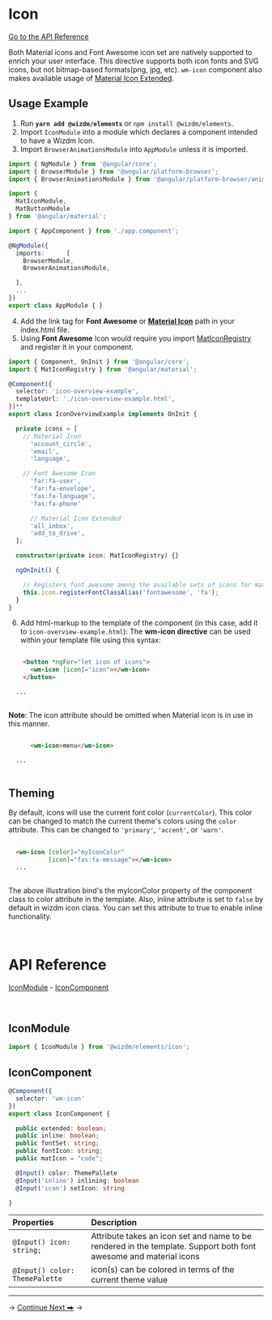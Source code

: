 <!-- toc: reference.json -->

# Icon

[Go to the API Reference](#api-reference)

Both Material icons and Font Awesome icon set are natively supported to enrich your user interface. This directive supports both icon fonts and SVG icons, but not bitmap-based formats(png, jpg, etc). `wm-icon` component also makes available usage of [Material Icon Extended](https://petershaggynoble.github.io/MDI-Sandbox/extended/).


## Usage Example

1. Run **`yarn add @wizdm/elements`** or `npm install @wizdm/elements`.
2. Import `IconModule` into a module which declares a component intended to have a Wizdm Icon.
3. Import `BrowserAnimationsModule` into `AppModule`  unless it is imported.
```typescript
import { NgModule } from '@angular/core';
import { BrowserModule } from '@angular/platform-browser';
import { BrowserAnimationsModule } from '@angular/platform-browser/animations';

import {
  MatIconModule,
  MatButtonModule
} from '@angular/material';

import { AppComponent } from './app.component';

@NgModule({
  imports:      [   
    BrowserModule, 
    BrowserAnimationsModule,

  ],
  ...
})
export class AppModule { }


```
4. Add the link tag for **Font Awesome**  or [**Material Icon**](https://google.github.io/material-design-icons/#icon-font-for-the-web) path in your index.html file.
5. Using **Font Awesome** Icon would require you import [MatIconRegistry](https://material.angular.io/components/icon/overview#registering-icons) and register it in your component.

```typescript
import { Component, OnInit } from '@angular/core';
import { MatIconRegistry } from '@angular/material';

@Component({
  selector: 'icon-overview-example',
  templateUrl: './icon-overview-example.html',
})**
export class IconOverviewExample implements OnInit { 

  private icons = [
    // Material Icon 
      'account_circle',
      'email',
      'language',

    // Font Awesome Icon
      'far:fa-user',
      'far:fa-envelope',
      'fas:fa-language',
      'fas:fa-phone'

      // Material Icon Extended
      'all_inbox',
      'add_to_drive',
  ];

  constructor(private icon: MatIconRegistry) {}

  ngOnInit() {

    // Registers font awesome among the available sets of icons for mat-icon component
    this.icon.registerFontClassAlias('fontawesome', 'fa');
  }
}


``` 

6. Add html-markup to the template of the component (in this case, add it to `icon-overview-example.html`):
The **wm-icon directive** can be used within your template file using this syntax:

```html

    <button *ngFor="let icon of icons">
      <wm-icon [icon]="icon"></wm-icon>
    </button>

  ...
  
```

**Note**:  The icon attribute should be omitted when Material icon is in use in this manner.

```html

      <wm-icon>menu</wm-icon>

  ...
  
```

## Theming
By default, icons will use the current font color (`currentColor`). This color can be changed to
match the current theme's colors using the `color` attribute. This can be changed to
`'primary'`, `'accent'`, or `'warn'`.


```html
 
  <wm-icon [color]="myIconColor"
           [icon]="fas:fa-message"></wm-icon>
  ...
  
```
The above illustration bind's the myIconColor property of the component class to color attribute in the template.
Also, inline attribute is set to `false` by default in wizdm icon class. You can set this attribute to true to enable inline functionality.

&nbsp;


# API Reference
[IconModule](#iconmodule) - [IconComponent](#Iconcomponent) 


&nbsp;  

## IconModule 

```typescript
import { IconModule } from '@wizdm/elements/icon';
```

## IconComponent

```typescript
@Component({
  selector: 'wm-icon'
})
export class IconComponent {

  public extended: boolean;
  public inline: boolean;
  public fontSet: string;
  public fontIcon: string;
  public matIcon = "code";

  @Input() color: ThemePallete
  @Input('inline') inlining: boolean
  @Input('icon') setIcon: string

}
```

| **Properties**                 | **Description**                                                                                                   |
| :----------------------------- | :---------------------------------------------------------------------------------------------------------------- |
| `@Input() icon: string;`       | Attribute takes an icon set and name to be rendered in the template. Support both font awesome and material icons |
| `@Input() color: ThemePalette` | icon(s) can be colored in terms of the current theme value                                                        |


---  
->
[Continue Next ⮕](docs/toc?go=next) 
->  